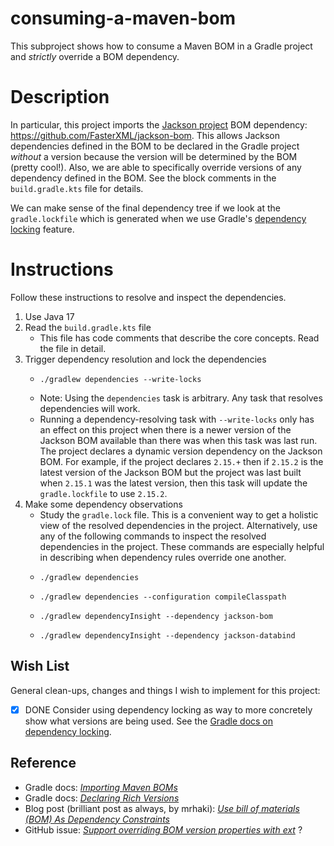 # consuming-a-maven-bom

This subproject shows how to consume a Maven BOM in a Gradle project and *strictly* override a BOM dependency.


# Description

In particular, this project imports the [Jackson project](https://github.com/FasterXML/jackson) BOM dependency: <https://github.com/FasterXML/jackson-bom>.
This allows Jackson dependencies defined in the BOM to be declared in the Gradle project *without* a version because
the version will be determined by the BOM (pretty cool!). Also, we are able to specifically override versions of any
dependency defined in the BOM. See the block comments in the `build.gradle.kts` file for details.

We can make sense of the final dependency tree if we look at the `gradle.lockfile` which is generated when we use
Gradle's [dependency locking](https://docs.gradle.org/current/userguide/dependency_locking.html) feature.


# Instructions

Follow these instructions to resolve and inspect the dependencies.

1. Use Java 17
2. Read the `build.gradle.kts` file
   * This file has code comments that describe the core concepts. Read the file in detail.
3. Trigger dependency resolution and lock the dependencies
   * ```shell
     ./gradlew dependencies --write-locks
     ```
   * Note: Using the `dependencies` task is arbitrary. Any task that resolves dependencies will work.
   * Running a dependency-resolving task with `--write-locks` only has an effect on this project when there is a newer
     version of the Jackson BOM available than there was when this task was last run. The project declares a dynamic
     version dependency on the Jackson BOM. For example, if the project declares `2.15.+` then if `2.15.2` is the latest
     version of the Jackson BOM but the project was last built when `2.15.1` was the latest version, then this task will
     update the `gradle.lockfile` to use `2.15.2`.
4. Make some dependency observations
   * Study the `gradle.lock` file. This is a convenient way to get a holistic view of the resolved dependencies in the
     project. Alternatively, use any of the following commands to inspect the resolved dependencies in the project.
     These commands are especially helpful in describing when dependency rules override one another.
   * ```shell
     ./gradlew dependencies
     ```
   * ```shell
     ./gradlew dependencies --configuration compileClasspath
     ```
   * ```shell
     ./gradlew dependencyInsight --dependency jackson-bom
     ```
   * ```shell
     ./gradlew dependencyInsight --dependency jackson-databind
     ```


## Wish List

General clean-ups, changes and things I wish to implement for this project:

* [x] DONE Consider using dependency locking as way to more concretely show what versions are being used. See the
  [Gradle docs on dependency locking](https://docs.gradle.org/current/userguide/dependency_locking.html).


## Reference

* Gradle docs: [_Importing Maven BOMs_](https://docs.gradle.org/current/userguide/platforms.html#sub:bom_import)
* Gradle docs: [_Declaring Rich Versions_](https://docs.gradle.org/current/userguide/rich_versions.html#sec:strict-version)
* Blog post (brilliant post as always, by mrhaki): [_Use bill of materials (BOM) As Dependency Constraints_](https://mrhaki.blogspot.com/2019/04/gradle-goodness-use-bill-of-materials.html)
* GitHub issue: [_Support overriding BOM version properties with ext_](https://github.com/gradle/gradle/issues/9160) ?

